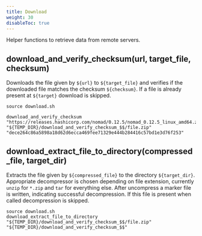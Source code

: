 ```yaml
---
title: Download
weight: 30
disableToc: true
---
```


Helper functions to retrieve data from remote servers.

## download_and_verify_checksum(url, target_file, checksum)

Downloads the file given by `${url}` to `${target_file}` and verifies if the downloaded file matches the checksum `${checksum}`. If a file is already present at `${target}` download is skipped.

```shell
source download.sh

download_and_verify_checksum "https://releases.hashicorp.com/nomad/0.12.5/nomad_0.12.5_linux_amd64.zip" "${TEMP_DIR}/download_and_verify_checksum_$$/file.zip" "dece264c86a5898a18d62d6ecca469fee71329e444b284416c57bd1e3d76f253"
```

## download_extract_file_to_directory(compressed_file, target_dir)

Extracts the file given by `${compressed_file}` to the directory `${target_dir}`. Appropriate decompressor is chosen depending on file extension, currently `unzip` for `*.zip` and `tar` for everything else. After uncompress a marker file is written, indicating successful decompression. If this file is present when called decompression is skipped.

```shell
source download.sh
download_extract_file_to_directory "${TEMP_DIR}/download_and_verify_checksum_$$/file.zip" "${TEMP_DIR}/download_and_verify_checksum_$$"
```